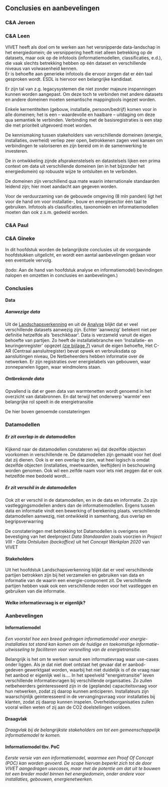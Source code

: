 Conclusies en aanbevelingen
---------------------------

### C&A Jeroen

### C&A Leen

VIVET heeft als doel om te werken aan het versnipperde data-landschap in het
energiedomein; de versnippering heeft niet alleen betrekking op de datasets,
maar ook op de infotools (informatiemodellen, classificaties, e.d.), die vaak
slechts betrekking hebben op één dataset en verschillende niveaus van
volwasenheid kennen.  
Er is behoefte aan generieke infotools die ervoor zorgen dat er één taal
gesproken wordt. ESDL is hiervoor een belangrijke kandidaat.

Er zijn tal van z.g. legacysystemen die niet zonder majeure inspanningen kunnen
worden aangepast. Om deze toch te verbinden met andere datasets en andere
domeinen moeten semantische mappingtools ingezet worden.

Enkele kernentiteiten (gebouw, installatie, persoon/bedrijf) komen voor in alle
domeinen; het is een – waardevolle en haalbare – uitdaging om deze qua semantiek
te verbinden. Verbinding met de basisregistraties is een stap die met prioriteit
uitgevoerd moet worden.

De kennismaking tussen stakeholders van verschillende domeinen (energie,
installaties, overheid) verliep zeer open, betrokkenen zagen veel kansen om
verbindingen te valoriseren en zijn bereid om in de samenwerking te investeren.

De in ontwikkeling zijnde afsprakenstelsels en datastelsels lijken een prima
context om data uit verschillende domeinen (en in het bijzonder het
energiedomein) op robuuste wijze te ontsluiten en te verbinden.

De domeinen zijn verschillend qua mate waarin internationale standaarden leidend
zijn; hier moet aandacht aan gegeven worden.

Voor de verduurzaming van de gebouwde omgeving (8 mln panden) ligt het voor de
hand om voor installatie-, bouw en energiesector één taal te gebruiken.
Infotools als classificaties, taxonomieën en informatiemodellen moeten dan ook
z.s.m. gedeeld worden.

### C&A Paul

### C&A Gineke

In dit hoofdstuk worden de belangrijkste conclusies uit de voorgaande
hoofdstukken uitgelicht, en wordt een aantal aanbevelingen gedaan voor een
eventuele vervolg.

(todo: Aan de hand van hoofdstuk analyse en informatiemodel) bevindingen nalopen
en omzetten in conclusies en aanbevelingen.)

### Conclusies

#### Data

##### Aanwezige data

Uit de [Landschapsverkenning](#landschapsverkenning) en uit de
[Analyse](#analyse) blijkt dat er veel verschillende datasets aanwezig zijn.
Echter 'aanwezig' betekent niet per definitie hetzelfde als 'beschikbaar'. Data
is verzameld vanuit de eigen behoefte van partijen. Zo heeft de
installatiebranche een 'Installatie- en keuringenregister' opgezet [(zie bijlage
7)](#bijlage-7) vanuit de eigen behoefte, Het C-AR (Centraal aansluitregister)
bevat opwek en verbruiksdata op aansluitingen niveau, De Netbeheerders hebben
informatie over de netwerken. Er zijn registraties over energielabels van
gebouwen, waar zonnepanelen liggen, waar windmolens staan.

##### Ontbrekende data

Opvallend is dat er geen data van warmtenetten wordt genoemd in het overzicht
van databronnen. En dat terwijl het onderwerp 'warmte' een belangrijke rol
speelt in de energietransitie

De hier boven genoemde constateringen

### Datamodellen

##### Er zit overlap in de datamodellen

Kijkend naar de datamodellen constateren wij dat dezelfde objecten voorkomen in
verschillende re. De datamodellen zijn gemaakt voor het doel dat zij dienen. Ook
is er een overlap te zien, wat heel logisch is omdat dezelfde objecten
(installaties, meetwaarden, leeftijden) in beschouwing worden genomen. Ook wil
een zelfde naam voor iets niet zeggen dat er ook hetzelfde mee bedoeld wordt...

##### Er zit verschil in de datamodellen

Ook zit er verschil in de datamodellen, en in de data en informatie. Zo zijn
vastleggingsmodellen anders dan de informatiemodellen. Ergens tussen data en
informatie vindt een bewerking of berekening plaats. verschillende datamodellen
aanwezig, niet ontwikkeld in samenhang, dus overlap en begripsverwarring

De constateringen met betrekking tot Datamodellen is overigens een bevestiging
van het deelproject *Data Standaarden* zoals voorzien in *Project VIII - Data
Ontsluiten (backoffice)* uit het *Concept Werkplan 2020* van VIVET

#### Stakeholders

Uit het hoofdstuk Landschapsverkenning blijkt dat er veel verschillende partijen
betrokken zijn bij het verzamelen en gebruiken van data en informatie van de
waarin een energie-component zit. De verschillende partijen hebben vaak ook een
verschillende reden voor het vastleggen en gebruiken van die informatie.

#### Welke informatievraag is er eigenlijk?

### Aanbevelingen

#### Informatiemodel

*Een voorstel hoe een breed gedragen informatiemodel voor energie-installaties
tot stand kan komen om de huidige en toekomstige informatie-uitwisseling te
faciliteren voor versnelling van de energietransitie.*

Belangrijk is het om te werken vanuit een informatievraag waar use-cases onder
liggen. Als je dat niet doet ontstaat het gevaar dat er aanbod-gedeven
gewerktgaat worden, waarbij het niet duidelijk is of de vraag naar het aanbod er
eigenlijk wel is.... In het speelveld "energietransitie" leven verschillende
informatievragen bij verschillende organisaties. Zo zullen netbeheerders
geinteresseerd zijn in de (geplande) capaciteitsvraag voor hun netwerken, zodat
zij daarop kunnen anticiperen. Installateurs zijn waarschijnlijk geinteresseerd
in de vervangingsvraag voor installaties bij klanten, zodat zij daarop kunnen
inspelen. Overheidsorganisaties zullen vooral willen weten of zij aan de CO2
doelstellingen voldoen.

#### Draagvlak

*Draagvlak bij de belangrijkste stakeholders om tot een gemeenschappelijk
informatiemodel te komen.*

#### Informatiemodel tbv. PoC

*Eerste versie van een informatiemodel, waarmee een Proof Of Concept (POC) kan
worden gevoerd. De scope hiervan beperkt zich tot de door VIVET aangedragen
usecases, maar met de potentie om dat uit te bouwen tot een breder model binnen
het energiedomein, onder andere voor installaties, gebouwen, energienetwerken.*
